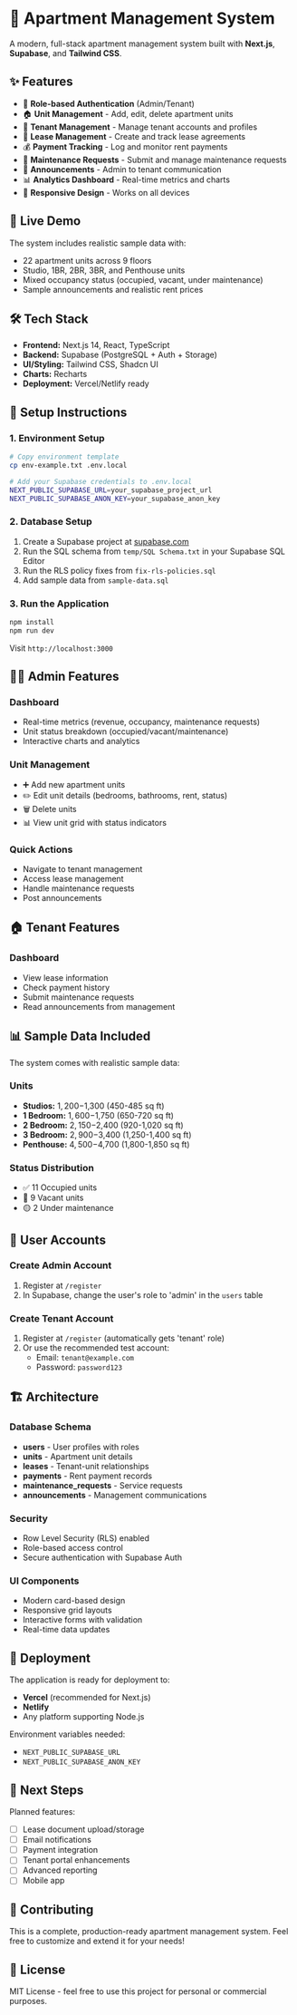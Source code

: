 # 🏢 Apartment Management System

A modern, full-stack apartment management system built with **Next.js**, **Supabase**, and **Tailwind CSS**.

## ✨ Features

- 🔐 **Role-based Authentication** (Admin/Tenant)
- 🏠 **Unit Management** - Add, edit, delete apartment units
- 👥 **Tenant Management** - Manage tenant accounts and profiles
- 📄 **Lease Management** - Create and track lease agreements
- 💰 **Payment Tracking** - Log and monitor rent payments
- 🔧 **Maintenance Requests** - Submit and manage maintenance requests
- 📢 **Announcements** - Admin to tenant communication
- 📊 **Analytics Dashboard** - Real-time metrics and charts
- 📱 **Responsive Design** - Works on all devices

## 🚀 Live Demo

The system includes realistic sample data with:
- 22 apartment units across 9 floors
- Studio, 1BR, 2BR, 3BR, and Penthouse units
- Mixed occupancy status (occupied, vacant, under maintenance)
- Sample announcements and realistic rent prices

## 🛠️ Tech Stack

- **Frontend:** Next.js 14, React, TypeScript
- **Backend:** Supabase (PostgreSQL + Auth + Storage)
- **UI/Styling:** Tailwind CSS, Shadcn UI
- **Charts:** Recharts
- **Deployment:** Vercel/Netlify ready

## 🎯 Setup Instructions

### 1. Environment Setup
```bash
# Copy environment template
cp env-example.txt .env.local

# Add your Supabase credentials to .env.local
NEXT_PUBLIC_SUPABASE_URL=your_supabase_project_url
NEXT_PUBLIC_SUPABASE_ANON_KEY=your_supabase_anon_key
```

### 2. Database Setup
1. Create a Supabase project at [supabase.com](https://supabase.com)
2. Run the SQL schema from `temp/SQL Schema.txt` in your Supabase SQL Editor
3. Run the RLS policy fixes from `fix-rls-policies.sql`
4. Add sample data from `sample-data.sql`

### 3. Run the Application
```bash
npm install
npm run dev
```

Visit `http://localhost:3000`

## 👨‍💼 Admin Features

### Dashboard
- Real-time metrics (revenue, occupancy, maintenance requests)
- Unit status breakdown (occupied/vacant/maintenance)
- Interactive charts and analytics

### Unit Management
- ➕ Add new apartment units
- ✏️ Edit unit details (bedrooms, bathrooms, rent, status)
- 🗑️ Delete units
- 📊 View unit grid with status indicators

### Quick Actions
- Navigate to tenant management
- Access lease management
- Handle maintenance requests
- Post announcements

## 🏠 Tenant Features

### Dashboard
- View lease information
- Check payment history
- Submit maintenance requests
- Read announcements from management

## 📊 Sample Data Included

The system comes with realistic sample data:

### Units
- **Studios:** $1,200-$1,300 (450-485 sq ft)
- **1 Bedroom:** $1,600-$1,750 (650-720 sq ft)  
- **2 Bedroom:** $2,150-$2,400 (920-1,020 sq ft)
- **3 Bedroom:** $2,900-$3,400 (1,250-1,400 sq ft)
- **Penthouse:** $4,500-$4,700 (1,800-1,850 sq ft)

### Status Distribution
- ✅ 11 Occupied units
- 🔵 9 Vacant units
- 🟡 2 Under maintenance

## 🔐 User Accounts

### Create Admin Account
1. Register at `/register`
2. In Supabase, change the user's role to 'admin' in the `users` table

### Create Tenant Account
1. Register at `/register` (automatically gets 'tenant' role)
2. Or use the recommended test account:
   - Email: `tenant@example.com`
   - Password: `password123`

## 🏗️ Architecture

### Database Schema
- **users** - User profiles with roles
- **units** - Apartment unit details
- **leases** - Tenant-unit relationships
- **payments** - Rent payment records
- **maintenance_requests** - Service requests
- **announcements** - Management communications

### Security
- Row Level Security (RLS) enabled
- Role-based access control
- Secure authentication with Supabase Auth

### UI Components
- Modern card-based design
- Responsive grid layouts
- Interactive forms with validation
- Real-time data updates

## 🚀 Deployment

The application is ready for deployment to:
- **Vercel** (recommended for Next.js)
- **Netlify**
- Any platform supporting Node.js

Environment variables needed:
- `NEXT_PUBLIC_SUPABASE_URL`
- `NEXT_PUBLIC_SUPABASE_ANON_KEY`

## 📝 Next Steps

Planned features:
- [ ] Lease document upload/storage
- [ ] Email notifications
- [ ] Payment integration
- [ ] Tenant portal enhancements
- [ ] Advanced reporting
- [ ] Mobile app

## 🤝 Contributing

This is a complete, production-ready apartment management system. Feel free to customize and extend it for your needs!

## 📄 License

MIT License - feel free to use this project for personal or commercial purposes.
